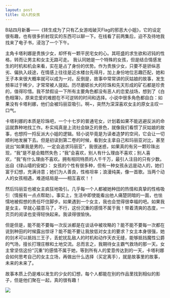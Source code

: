 ```yaml
---
layout: post
title: 动人的女孩
---
```

B站四月新番——《转生成为了只有乙女游戏破灭Flag的邪恶大小姐》，它的设定很有趣，也有很多折射现实的东西可以聊一下。在线看了前两集后，迫不及待地我找来了电子书，浸泡了一个下午。


主角卡塔利娜是贵族少女，却怀有一颗平民宅女的心。其旺盛的求生欲和迟钝的性格，转而让男主和女主无路可走。
我认同她是一个特殊的女孩，但是结合情感发生的时机和机会来看，实在是占了身份的优势。作为贵族少女，只要不是骄纵恶劣、偏执入歧途，在情感上往往是近水楼台先得月，加上身份地位志趣匹配，她和王子本来很大概率就可以成为一对。反倒是，故事中常常讲的灰姑娘的故事，发生频率过于稀少，才常常被人提起。历尽磨砺长大的珍珠和先天形成的矿石都是珍贵的，值得珍惜。我不禁假设一下所有主要角色都没有恶人的恋爱战场，想到了《白色相簿》，原来恋爱的难题在不可逆转的时间和选择。小说中很多角色都自白：如果没有卡塔利娜，他们会被玛丽亚吸引。啊~，突然为深深喜欢女主的原女主叹一口气。


卡塔利娜的本质是珍珠吧，一个十七岁的普通宅女，计划着如果不能逃避反派的命运就靠种地找工作。朴实纯真是上流社会缺乏的景色，就像我们看惯了灰姑娘的故事，也想捋一捋反派大小姐的逻辑。轻小说毕竟是为读者造梦的空间，它会让一切顺利地发展下去。但是初读到第二卷的时候，看到女主拿自己和玛丽亚对比，甚至说出“如果我是男的，一定会追求玛丽亚”，我很迷惑，如果真的有另一颗珍珠出现，“我”是不是会黯然失色；“我”会喜欢，别人有什么理由不喜欢；别人喜欢，“我”有什么理由不喜欢。拥有相同特质的人千千万，最引人注目的只有少数。出自《绿山墙的安妮》： 女孩的个性有很多种，但有一种女孩永远是动人的，她们富于幻想，充满诗意；她们为人善良，性格坦率；浪漫纯美，像一首歌。当两个动人的女孩相遇，难道结局是——相互喜欢！！


然后玛丽亚也被女主疯狂地吸引。几乎每一个人都被她种田的热情和真挚的性格吸引（情报有一点点帮助）。事实上，生活中即使能看出他人痛楚阴暗的一面，也怯懦地被假想的责任吓住脚步。如果遇到一个女主，我也会觉得很幸福的吧。如果我是女主，早就心猿意马了，不行，这份沉重的感情不属于我！带着清爽的态度，一页页的阅读也变得轻快起来。我读得很愉快。


但是但是，能不能不要每一次反派都是在谈话中被攻略的？能不能不要每一次都在说到种田的时候露出惊讶？能不能不要让我放低对女主的要求？女主本身很强，她的剑术可以抵挡三王子，丢蛇扰乱敌人的时机和动作天衣无缝，能够抵挡魔性公爵的气场，擅长打理庄稼和土地交流。总而言之，我期待女主霸气救场的那一天。女主曾坚信这份“沉重”的感情不属于她，等到所有人的爱意传达到的一天，卡塔利娜会如何思考自己的女主立场，再做出什么选择（买定离手），就是故事里的故事，未来的未来了。


故事本质上仍是难以发生的少女的幻想，每个人都能在别的作品里找到相似的影子，但是他们聚在一起，真的很有趣！

![](https://ae01.alicdn.com/kf/Ha946c4895cec4a378af6b6399e1a0e239.jpg)
